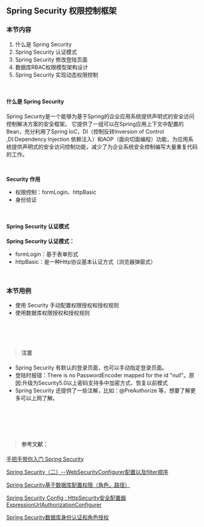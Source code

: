 ## Spring Security 权限控制框架

### 本节内容

1. 什么是 Spring Security
2. Spring Security 认证模式
3. Spring Security 修改登陆页面
4. 数据库RBAC权限模型架构设计
5. Spring Security 实现动态权限控制

<br>


#### 什么是 Spring Security

Spring Security是一个能够为基于Spring的企业应用系统提供声明式的安全访问控制解决方案的安全框架。
它提供了一组可以在Spring应用上下文中配置的Bean，充分利用了Spring IoC，DI（控制反转Inversion of Control ,DI:Dependency Injection 依赖注入）和AOP（面向切面编程）功能，为应用系统提供声明式的安全访问控制功能，减少了为企业系统安全控制编写大量重复代码的工作。

<br>

**Security 作用**
- 权限控制：formLogin、httpBasic
- 身份验证

<br>


#### Spring Security 认证模式

**Spring Security 认证模式：**
- formLogin：基于表单形式
- httpBasic：是一种Http协议基本认证方式（浏览器弹窗式）

<br>


### 本节用例

- 使用 Security 手动配置权限授权和授权规则
- 使用数据库权限授权和授权规则

<br><br><br>



> #### 注意

- Spring Security 有默认的登录页面，也可以手动指定登录页面。
- 登陆时报错：There is no PasswordEncoder mapped for the id "null"。原因:升级为Security5.0以上密码支持多中加密方式，恢复以前模式
- Spring Security 还提供了一些注解，比如：@PreAuthorize 等，想要了解更多可以上网了解。

<br><br><br><br>


> #### 参考文献：

[手把手带你入门 Spring Security](https://www.cnblogs.com/lenve/p/11242055.html)

[Spring Security（二）--WebSecurityConfigurer配置以及filter顺序](https://juejin.cn/post/6844903872096387080)

[Spring Security基于数据库配置权限（角色，路径）](https://blog.csdn.net/pujiaolin/article/details/73928491)

[Spring Security Config : HttpSecurity安全配置器 ExpressionUrlAuthorizationConfigurer](https://blog.csdn.net/andy_zhang2007/article/details/93376098)

[Spring Security数据库身份认证和角色授权](https://www.jianshu.com/p/c3b79a625d84)
